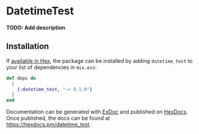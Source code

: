 # DatetimeTest

**TODO: Add description**

## Installation

If [available in Hex](https://hex.pm/docs/publish), the package can be installed
by adding `datetime_test` to your list of dependencies in `mix.exs`:

```elixir
def deps do
  [
    {:datetime_test, "~> 0.1.0"}
  ]
end
```

Documentation can be generated with [ExDoc](https://github.com/elixir-lang/ex_doc)
and published on [HexDocs](https://hexdocs.pm). Once published, the docs can
be found at <https://hexdocs.pm/datetime_test>.

